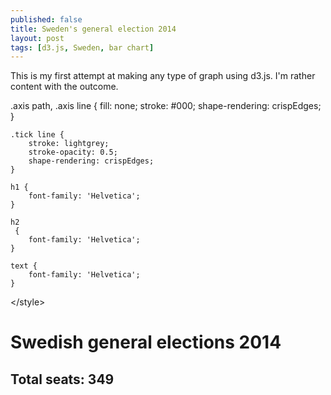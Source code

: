 ```yaml
---
published: false
title: Sweden's general election 2014
layout: post
tags: [d3.js, Sweden, bar chart]
---
```


This is my first attempt at making any type of graph using d3.js. I'm rather content with the outcome.

<html>
<style\>
 	.axis path,
	.axis line {
  		fill: none;
  		stroke: #000;
  		shape-rendering: crispEdges;
	}

	.tick line {
		stroke: lightgrey;
		stroke-opacity: 0.5;
		shape-rendering: crispEdges;
	}

	h1 {
		font-family: 'Helvetica';
	}

	h2
	 {
		font-family: 'Helvetica';
	}

	text {
		font-family: 'Helvetica';
	}

 </style\>  
 </head>
 <body>
 	<h1>Swedish general elections 2014</h1>
 	<h2>Total seats: 349</h1>
 </body>
 	<script type="text/javascript"\>

 	// function to draw chart	
  	function draw(data) {

  		// set dimensions and variables
  		var margin = {top: 20, right: 10, bottom: 20, left: 20},
  			width = 500 - margin.left - margin.right,
    		height = 400 - margin.top - margin.bottom;
  		
  		var data_max = 150;

  		var groups = ["Alliansen", "S-V-MP-coalition", "Independent"];

  		// filter and summarize data
  		data_filtered = data.filter(function(d) { return d.valtyp == "R"; });

  		var data_sum = d3.nest()
  			.key(function(d) { return d.parti; })
  			.rollup(function(leaves) { return leaves.length; })
  			.entries(data_filtered);

  		var total = d3.sum(data_sum, function(d) { return d.values; });

  		var y = d3.scale.linear()
  			.domain([0, data_max])
  			.range([height - (margin.top + margin.bottom), 0]),
  			x = d3.scale.ordinal()
  			.domain(d3.range(data_sum.length))
  			.rangeBands([margin.left, width - margin.right], 0.2);

  		// construct bar chart
  		var svg = d3.select("body")
  			.append('svg')
  				.attr("width", width + margin.left + margin.right)
  				.attr("height", height + margin.top + margin.bottom)
  			.append('g')
  				.attr("transform", "translate(" + margin.left + "," + margin.top + ")")
  				.attr('id', 'barchart')
  				.attr('class', 'barchart');


		// tooltip
		var tip = d3.tip()
			.attr('class', 'd3-tip')
			.offset([-10, 0])
			.html(function(d) { return "<strong>Seats:</strong> <span style='color:red'>" + d.values + "</span>"; });
			
		svg.call(tip);	

  		// make bars
		svg.selectAll('rect')
			.data(data_sum)
			.enter()
			.append('rect')
			.attr("transform", function(d, i){
				return "translate("+x(i) +", 0)"; })
			.attr('y', function(d) { return y(d.values) - (margin.bottom + margin.top); })
			.attr('width', x.rangeBand())
			.attr('height', function(d) { return height - y(d.values); })
			.style('fill', function(d) {
				if (['M', 'C', 'FP', 'KD'].indexOf(d.key) >= 0) { return 'rgb(173,216,230)'; }
				else if (['S', 'V', 'MP'].indexOf(d.key) >= 0) { return 'rgb(230,150,173)'; }
				else { return 'grey'; } 
			})
			.on('mouseover', tip.show)
			.on('mouseout', tip.hide)
			.attr('class', function(d) {
				if (['M', 'C', 'FP', 'KD'].indexOf(d.key) >= 0) { return groups[0]; }
				else if (['S', 'V', 'MP'].indexOf(d.key) >= 0) { return groups[1]; }
				else { return groups[2]; } 
			});

		// add labels for parties and percentages
		var text = svg.selectAll('text')
			.data(data_sum)
			.enter()
			
		text.append('text')
			.text(function(d) { return d.key; })
			.attr("text-anchor", "middle")
			.attr('x', function(d, i) {return x.range()[i] + x.rangeBand()/2; })
			.attr('y', function(d) { return height - margin.bottom; })
		
		text.append('text')
			.text(function(d) { return d3.format('.1%')(d.values / total); })
			.attr("text-anchor", "middle")
			.attr('x', function(d, i) {return x.range()[i] + x.rangeBand()/2; })
			.attr('y', function(d) { return y(d.values); });

		text.append('text')
			.text("Seats")
			.attr('x', margin.left + 5)
			.attr('y', margin.top - 5)
			.attr('text-anchor', 'start');
			
		// axes
		y_axis = d3.svg.axis()
			.scale(y)
			.orient('left')
			.innerTickSize(-width, 0, 0)
			.outerTickSize(0);

		svg.append("g")
			.attr('class', 'y axis')
			.attr('transform', 'translate(' + margin.left + ', 0)')
			.call(y_axis);

		// legend
		var legend = svg.append("g")
	  		.attr("class", "legend")
			.attr("height", 100)
			.attr("width", 100)
		    .attr('transform', 'translate(50,50)')    
      
    
	    legend.selectAll('rect')
	      .data(groups)
	      .enter()
	      .append("rect")
		  .attr("x", width - 65)
	      .attr("y", function(d, i){ return i *  20;})
		  .attr("width", 15)
		  .attr("height", 15)
		  .style("fill", function(d) {
		  	if (d === 'Alliansen') { return 'rgb(173,216,230)'; }
		  	else if (d === 'S-V-MP-coalition') { return 'rgb(230,150,173)'; }
		  	else { return 'grey';}
		  })
		  .attr('class', function(d, i) { return groups[i]; })
		  .on('mouseover', function(d, i) { svg.selectAll("." + groups[i]).style('opacity', .5); })
		  .on('mouseout', function(d, i) { svg.selectAll('rect').style('opacity', 1); });

		legend.selectAll('text')
			.data(groups)
			.enter()
			.append('text')
			.attr("x", width - 75)
			.attr('text-anchor', 'end')
	      	.attr("y", function(d, i){ return i * 20 + 12;})
	      	.text(function(d) { return d; });

  	}

  	// load csv file
	d3.csv("../_data/nuvarande_ledamoter_RLK.csv", draw);

  </script\>
  </html>
